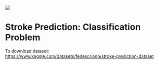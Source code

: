 <img src="https://img.shields.io/badge/Python-FFD43B?style=for-the-badge&logo=python&logoColor=blue" />


# Stroke Prediction: Classification Problem


To download dataset: https://www.kaggle.com/datasets/fedesoriano/stroke-prediction-dataset

